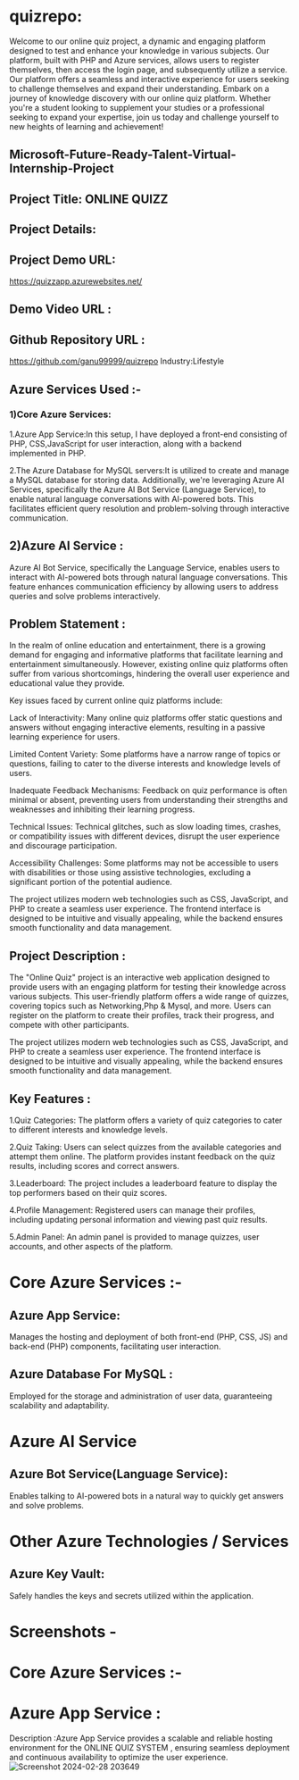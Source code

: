 # quizrepo:
Welcome to our online quiz project, a dynamic and engaging platform designed to test and enhance your knowledge in various subjects. Our platform, built with PHP and Azure services, allows users to register themselves, then access the login page, and subsequently utilize a service. Our platform offers a seamless and interactive experience for users seeking to challenge themselves and expand their understanding. Embark on a journey of knowledge discovery with our online quiz platform. Whether you're a student looking to supplement your studies or a professional seeking to expand your expertise, join us today and challenge yourself to new heights of learning and achievement!
## Microsoft-Future-Ready-Talent-Virtual-Internship-Project
## Project Title: ONLINE QUIZZ
## Project Details:
## Project Demo URL:
https://quizzapp.azurewebsites.net/
## Demo Video URL :

## Github Repository URL :
https://github.com/ganu99999/quizrepo
Industry:Lifestyle

## Azure Services Used :-
### 1)Core Azure Services:
1.Azure App Service:In this setup, I have deployed a front-end consisting of PHP, CSS,JavaScript for user interaction, along with a backend implemented in PHP.

2.The Azure Database for MySQL servers:It is utilized to create and manage a MySQL database for storing  data. Additionally, we're leveraging Azure AI Services, specifically the Azure AI Bot Service (Language Service), to enable natural language conversations with AI-powered bots. This facilitates efficient query resolution and problem-solving through interactive communication.
## 2)Azure AI Service :
Azure AI Bot Service, specifically the Language Service, enables users to interact with AI-powered bots through natural language conversations. This feature enhances communication efficiency by allowing users to address queries and solve problems interactively.
## Problem Statement :
In the realm of online education and entertainment, there is a growing demand for engaging and informative platforms that facilitate learning and entertainment simultaneously. However, existing online quiz platforms often suffer from various shortcomings, hindering the overall user experience and educational value they provide.

Key issues faced by current online quiz platforms include:

Lack of Interactivity: Many online quiz platforms offer static questions and answers without engaging interactive elements, resulting in a passive learning experience for users.

Limited Content Variety: Some platforms have a narrow range of topics or questions, failing to cater to the diverse interests and knowledge levels of users.

Inadequate Feedback Mechanisms: Feedback on quiz performance is often minimal or absent, preventing users from understanding their strengths and weaknesses and inhibiting their learning progress.

Technical Issues: Technical glitches, such as slow loading times, crashes, or compatibility issues with different devices, disrupt the user experience and discourage participation.

Accessibility Challenges: Some platforms may not be accessible to users with disabilities or those using assistive technologies, excluding a significant portion of the potential audience.

The project utilizes modern web technologies such as CSS, JavaScript, and PHP to create a seamless user experience. The frontend interface is designed to be intuitive and visually appealing, while the backend ensures smooth functionality and data management.

## Project Description :
The "Online Quiz" project is an interactive web application designed to provide users with an engaging platform for testing their knowledge across various subjects. This user-friendly platform offers a wide range of quizzes, covering topics such as Networking,Php & Mysql, and more. Users can register on the platform to create their profiles, track their progress, and compete with other participants.

The project utilizes modern web technologies such as CSS, JavaScript, and PHP to create a seamless user experience. The frontend interface is designed to be intuitive and visually appealing, while the backend ensures smooth functionality and data management.
## Key Features :
1.Quiz Categories: The platform offers a variety of quiz categories to cater to different interests and knowledge levels.

2.Quiz Taking: Users can select quizzes from the available categories and attempt them online. The platform provides instant feedback on the quiz results, including scores and correct answers.

3.Leaderboard: The project includes a leaderboard feature to display the top performers based on their quiz scores.

4.Profile Management: Registered users can manage their profiles, including updating personal information and viewing past quiz results.

5.Admin Panel: An admin panel is provided to manage quizzes, user accounts, and other aspects of the platform.
# Core Azure Services :-

## Azure App Service:
Manages the hosting and deployment of both front-end (PHP, CSS, JS) and back-end (PHP) components, facilitating user interaction.
## Azure Database For MySQL :
Employed for the storage and administration of user data, guaranteeing scalability and adaptability.
# Azure AI Service
## Azure Bot Service(Language Service):
Enables talking to AI-powered bots in a natural way to quickly get answers and solve problems.

# Other Azure Technologies / Services
## Azure Key Vault:
Safely handles the keys and secrets utilized within the application.
# Screenshots -
# Core Azure Services :-
# Azure App Service :
Description :Azure App Service provides a scalable and reliable hosting environment for the ONLINE QUIZ SYSTEM , ensuring seamless deployment and continuous availability to optimize the user experience.
![Screenshot 2024-02-28 203649](https://github.com/ganu99999/quizrepo/assets/155416523/8a7452d8-1644-4a68-83e2-b6b907fc7d13)
